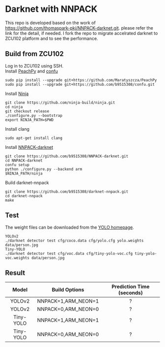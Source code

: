 # Darknet with NNPACK
This repo is developed based on the work of  https://github.com/thomaspark-pkj/NNPACK-darknet.git.
please refer the link for the detail, if needed.
I fork the repo to migrate accelrated darknet to ZCU102 platform and to see the performance.

## Build from ZCU102
Log in to ZCU102 using SSH.<br/>
Install [PeachPy](https://github.com/Maratyszcza/PeachPy) and [confu](https://github.com/Maratyszcza/confu)
```
sudo pip install --upgrade git+https://github.com/Maratyszcza/PeachPy
sudo pip install --upgrade git+https://github.com/b9515308/confu.git
```
Install [Ninja](https://ninja-build.org/)
```
git clone https://github.com/ninja-build/ninja.git
cd ninja
git checkout release
./configure.py --bootstrap
export NINJA_PATH=$PWD
```
Install clang
```
sudo apt-get install clang
```
Install [NNPACK-darknet](https://github.com/b9515308/NNPACK-darknet.git)
```
git clone https://github.com/b9515308/NNPACK-darknet.git
cd NNPACK-darknet
confu setup
python ./configure.py --backend arm
$NINJA_PATH/ninja

```
Build darknet-nnpack
```
git clone https://github.com/b9515308/darknet-nnpack.git
cd darknet-nnpack
make
```

## Test
The weight files can be downloaded from the [YOLO homepage](https://pjreddie.com/darknet/yolo/).
```
YOLOv2
./darknet detector test cfg/coco.data cfg/yolo.cfg yolo.weights data/person.jpg
Tiny-YOLO
./darknet detector test cfg/voc.data cfg/tiny-yolo-voc.cfg tiny-yolo-voc.weights data/person.jpg
```
## Result 
Model | Build Options | Prediction Time (seconds)
:-:|:-:|:-:
YOLOv2 | NNPACK=1,ARM_NEON=1 |?
YOLOv2 | NNPACK=0,ARM_NEON=0 | ?
Tiny-YOLO | NNPACK=1,ARM_NEON=1 | ?
Tiny-YOLO | NNPACK=0,ARM_NEON=0 |?
